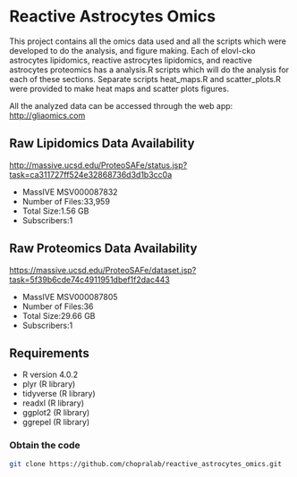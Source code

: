 # Reactive Astrocytes Omics
This project contains all the omics data used and all the scripts which were developed to do the analysis, and figure making. Each of elovl-cko astrocytes lipidomics, reactive astrocytes lipidomics, and reactive astrocytes proteomics has a analysis.R scripts which will do the analysis for each of these sections. Separate scripts heat_maps.R and scatter_plots.R were provided to make heat maps and scatter plots figures.

All the analyzed data can be accessed through the web app: http://gliaomics.com

## Raw Lipidomics Data Availability
http://massive.ucsd.edu/ProteoSAFe/status.jsp?task=ca311727ff524e32868736d3d1b3cc0a
* MassIVE MSV000087832
* Number of Files:33,959
* Total Size:1.56 GB
* Subscribers:1

## Raw Proteomics Data Availability
https://massive.ucsd.edu/ProteoSAFe/dataset.jsp?task=5f39b6cde74c4911951dbef1f2dac443
* MassIVE MSV000087805
* Number of Files:36
* Total Size:29.66 GB
* Subscribers:1

## Requirements
* R version 4.0.2
* plyr (R library)
* tidyverse (R library)
* readxl (R library)
* ggplot2 (R library)
* ggrepel (R library)

### Obtain the code

```bash
git clone https://github.com/chopralab/reactive_astrocytes_omics.git
```
